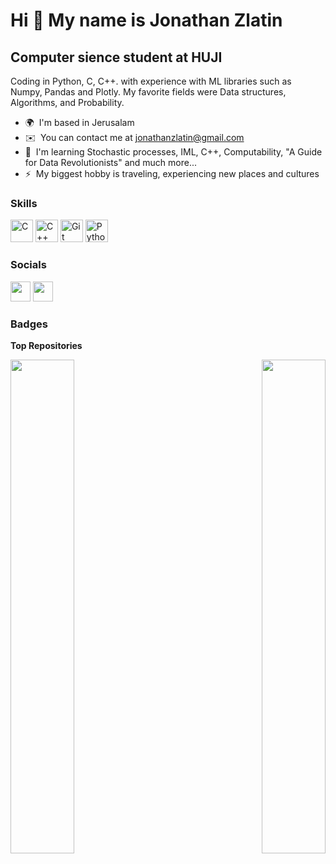 Hi 👋 My name is Jonathan Zlatin
================================

Computer sience student at HUJI
-------------------------------

Coding in Python, C, C++. with experience with ML libraries such as Numpy, Pandas and Plotly. My favorite fields were Data structures, Algorithms, and Probability.

* 🌍  I'm based in Jerusalam
* ✉️  You can contact me at [jonathanzlatin@gmail.com](mailto:jonathanzlatin@gmail.com)
* 🧠  I'm learning Stochastic processes, IML, C++, Computability, "A Guide for Data Revolutionists" and much more...
* ⚡  My biggest hobby is traveling, experiencing new places and cultures

### Skills


<p align="left">
<a href="https://docs.microsoft.com/en-us/cpp/?view=msvc-170" target="_blank" rel="noreferrer"><img src="https://raw.githubusercontent.com/danielcranney/readme-generator/main/public/icons/skills/c-colored.svg" width="36" height="36" alt="C" /></a>
<a href="https://docs.microsoft.com/en-us/cpp/?view=msvc-170" target="_blank" rel="noreferrer"><img src="https://raw.githubusercontent.com/danielcranney/readme-generator/main/public/icons/skills/cplusplus-colored.svg" width="36" height="36" alt="C++" /></a>
<a href="https://git-scm.com/" target="_blank" rel="noreferrer"><img src="https://raw.githubusercontent.com/danielcranney/readme-generator/main/public/icons/skills/git-colored.svg" width="36" height="36" alt="Git" /></a>
<a href="https://www.python.org/" target="_blank" rel="noreferrer"><img src="https://raw.githubusercontent.com/danielcranney/readme-generator/main/public/icons/skills/python-colored.svg" width="36" height="36" alt="Python" /></a>
</p>


### Socials

<p align="left"> <a href="https://www.github.com/jonathan-zlatin" target="_blank" rel="noreferrer"><img src="https://raw.githubusercontent.com/danielcranney/readme-generator/main/public/icons/socials/github-dark.svg" width="32" height="32" /></a> <a href="https://www.linkedin.com/in/jonathan-zlatin-270499231" target="_blank" rel="noreferrer"><img src="https://raw.githubusercontent.com/danielcranney/readme-generator/main/public/icons/socials/linkedin.svg" width="32" height="32" /></a></p>

### Badges

<b>Top Repositories</b>

<div width="100%" align="center"><a href="https://github.com/jonathan-zlatin/markov_chain_generic" align="left"><img align="left" width="45%" src="https://github-readme-stats.vercel.app/api/pin/?username=jonathan-zlatin&repo=markov_chain_generic&title_color=0891b2&text_color=ffffff&icon_color=0891b2&bg_color=1c1917&hide_border=true&locale=en" /></a><a href="https://github.com/jonathan-zlatin/mini_moovit" align="right"><img align="right" width="45%" src="https://github-readme-stats.vercel.app/api/pin/?username=jonathan-zlatin&repo=mini_moovit&title_color=0891b2&text_color=ffffff&icon_color=0891b2&bg_color=1c1917&hide_border=true&locale=en" /></a></div><br /><br /><br /><br /><br /><br /><br />
